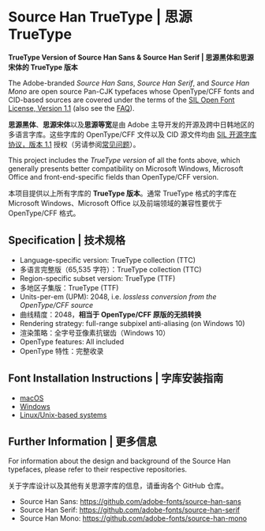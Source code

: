 # Source Han TrueType | 思源 TrueType
**TrueType Version of Source Han Sans &amp; Source Han Serif | 思源黑体和思源宋体的 TrueType 版本**

The Adobe-branded *Source Han Sans*, *Source Han Serif*, and *Source Han Mono* are open source Pan-CJK typefaces whose OpenType/CFF fonts and CID-based sources are covered under the terms of the [SIL Open Font License, Version 1.1](http://scripts.sil.org/OFL) (also see the [FAQ](http://scripts.sil.org/cms/scripts/page.php?item_id=OFL-FAQ_web)).

**思源黑体**、**思源宋体**以及**思源等宽**是由 Adobe 主导开发的开源及跨中日韩地区的多语言字库。这些字库的 OpenType/CFF 文件以及 CID 源文件均由 [SIL 开源字库协议，版本 1.1](http://scripts.sil.org/OFL) 授权（另请参阅[常见问题](http://scripts.sil.org/cms/scripts/page.php?item_id=OFL-FAQ_web)）。

This project includes the *TrueType version* of all the fonts above, which generally presents better compatibility on Microsoft Windows, Microsoft Office and front-end-specific fields than OpenType/CFF version.

本项目提供以上所有字库的 **TrueType 版本**。通常 TrueType 格式的字库在 Microsoft Windows、Microsoft Office 以及前端领域的兼容性要优于 OpenType/CFF 格式。


## Specification | 技术规格

* Language-specific version: TrueType collection (TTC)
* 多语言完整版（65,535 字符）：TrueType collection (TTC)
* Region-specific subset version: TrueType (TTF)
* 多地区子集版：TrueType (TTF)
* Units-per-em (UPM): 2048, i.e. *lossless conversion from the OpenType/CFF source*
* 曲线精度：2048，**相当于 OpenType/CFF 原版的无损转换**
* Rendering strategy: full-range subpixel anti-aliasing (on Windows 10)
* 渲染策略：全字号亚像素抗锯齿（Windows 10）
* OpenType features: All included
* OpenType 特性：完整收录


## Font Installation Instructions | 字库安装指南

* [macOS](https://support.apple.com/en-us/HT201749)
* [Windows](https://www.microsoft.com/en-us/Typography/TrueTypeInstall.aspx)
* [Linux/Unix-based systems](https://github.com/adobe-fonts/source-code-pro/issues/17#issuecomment-8967116)


## Further Information | 更多信息

For information about the design and background of the Source Han typefaces, please refer to their respective repositories.

关于字库设计以及其他有关思源字库的信息，请垂询各个 GitHub 仓库。

* Source Han Sans: https://github.com/adobe-fonts/source-han-sans
* Source Han Serif: https://github.com/adobe-fonts/source-han-serif
* Source Han Mono: https://github.com/adobe-fonts/source-han-mono
